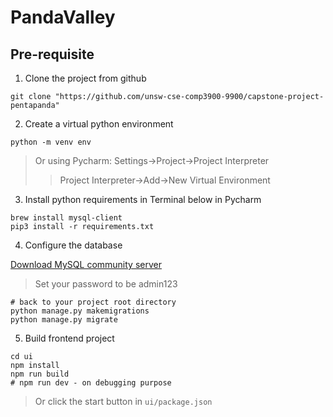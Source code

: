 # PandaValley

## Pre-requisite

1. Clone the project from github

```shell script
git clone "https://github.com/unsw-cse-comp3900-9900/capstone-project-pentapanda"
```

2. Create a virtual python environment

```shell script
python -m venv env
```

> Or using Pycharm: Settings->Project->Project Interpreter
>> Project Interpreter->Add->New Virtual Environment

3. Install python requirements in Terminal below in Pycharm

```shell script
brew install mysql-client
pip3 install -r requirements.txt
```

4. Configure the database

[Download MySQL community server](https://dev.mysql.com/downloads/mysql/)

> Set your password to be admin123

```shell script
# back to your project root directory
python manage.py makemigrations
python manage.py migrate
```

5. Build frontend project

```shell script
cd ui
npm install
npm run build
# npm run dev - on debugging purpose
```

> Or click the start button in `ui/package.json`
